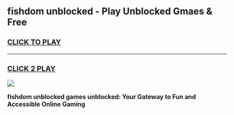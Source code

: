 
## fishdom unblocked - Play Unblocked Gmaes & Free
<h3>
<a href="https://news.freeplayer.one?title=fishdom_unblocked&ref=16F">CLICK TO PLAY</a></h3>
<hr>

<h3>
<a href="https://news.freeplayer.one?title=fishdom_unblocked&ref=16F">CLICK 2 PLAY</a>
  
</h3>

<a href="https://news.freeplayer.one?title=fishdom_unblocked&ref=16F/"><img src="https://clearcache.store/games.png"></a>


**fishdom unblocked games unblocked: Your Gateway to Fun and Accessible Online Gaming**
